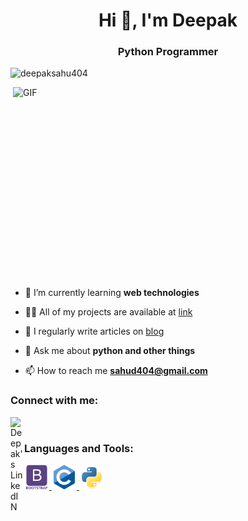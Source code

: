 <h1 align="center">Hi 👋, I'm Deepak</h1>
<h3 align="center">Python Programmer</h3>

<p align="left"> <img src="https://komarev.com/ghpvc/?username=deepaksahu404&label=Profile%20views&color=0e75b6&style=flat" alt="deepaksahu404" /> </p>

 <img align="right" alt="GIF" src="https://cdn.dribbble.com/users/962321/screenshots/2788167/gif_13.gif" width="500" height="320" />

- 🌱 I’m currently learning **web technologies**

- 👨‍💻 All of my projects are available at [link](https://github.com/deepaksahu404?tab=repositories)

- 📝 I regularly write articles on [blog](blog)

- 💬 Ask me about **python and other things**

- 📫 How to reach me **sahud404@gmail.com**

<h3 align="left">Connect with me:</h3>
<p>
<a href="https://www.linkedin.com/in/deepak-sahu404/">
  <img align="left" alt="Deepak's LinkedIN" width="22px" src="https://raw.githubusercontent.com/peterthehan/peterthehan/master/assets/linkedin.svg" />
</a>
</p><br/>

<h3 align="left">Languages and Tools:</h3>
<p align="left"> <a href="https://getbootstrap.com" target="_blank"> <img src="https://raw.githubusercontent.com/devicons/devicon/master/icons/bootstrap/bootstrap-plain-wordmark.svg" alt="bootstrap" width="40" height="40"/> </a> <a href="https://www.cprogramming.com/" target="_blank"> <img src="https://raw.githubusercontent.com/devicons/devicon/master/icons/c/c-original.svg" alt="c" width="40" height="40"/> </a> <a href="https://www.python.org" target="_blank"> <img src="https://raw.githubusercontent.com/devicons/devicon/master/icons/python/python-original.svg" alt="python" width="40" height="40"/> </a> </p>


<!-- 
<p><img align="left" src="https://github-readme-stats.vercel.app/api/top-langs?username=deepaksahu404&show_icons=true&locale=en&layout=compact" alt="deepaksahu404" /></p>

<p>&nbsp;<img align="center" src="https://github-readme-stats.vercel.app/api?username=deepaksahu404&show_icons=true&locale=en" alt="deepaksahu404" /></p>

<p><img align="center" src="https://github-readme-streak-stats.herokuapp.com/?user=deepaksahu404&" alt="deepaksahu404" /></p> -->
